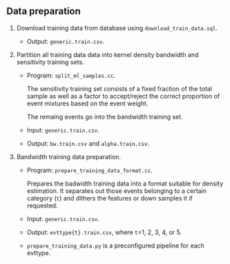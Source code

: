 Data preparation
----------------

1. Download training data from database using `download_train_data.sql`. 
   + Output: `generic.train.csv`. 

2. Partition all training data data into kernel density bandwidth and sensitivity training sets. 
   + Program: `split_ml_samples.cc`. 

       The sensitivity training set consists of a fixed fraction of the total sample as well 
       as a factor to accept/reject the correct proportion of event mixtures 
       based on the event weight. 

       The remaing events go into the bandwidth training set. 

   + Input: `generic.train.csv`. 
   + Output: `bw.train.csv` and `alpha.train.csv`. 

3. Bandwidth training data preparation. 
   + Program: `prepare_training_data_format.cc`. 

       Prepares the badwidth training data into a format suitable for 
       density estimation. It separates out those events belonging to a 
       certain category (`t`) and dithers the features or down samples 
       it if requested. 

   + Input: `generic.train.csv`. 
   + Output: `evttype{t}.train.csv`, where `t`=1, 2, 3, 4, or 5. 

   + `prepare_training_data.py` is a preconfigured pipeline for each
     evttype. 
